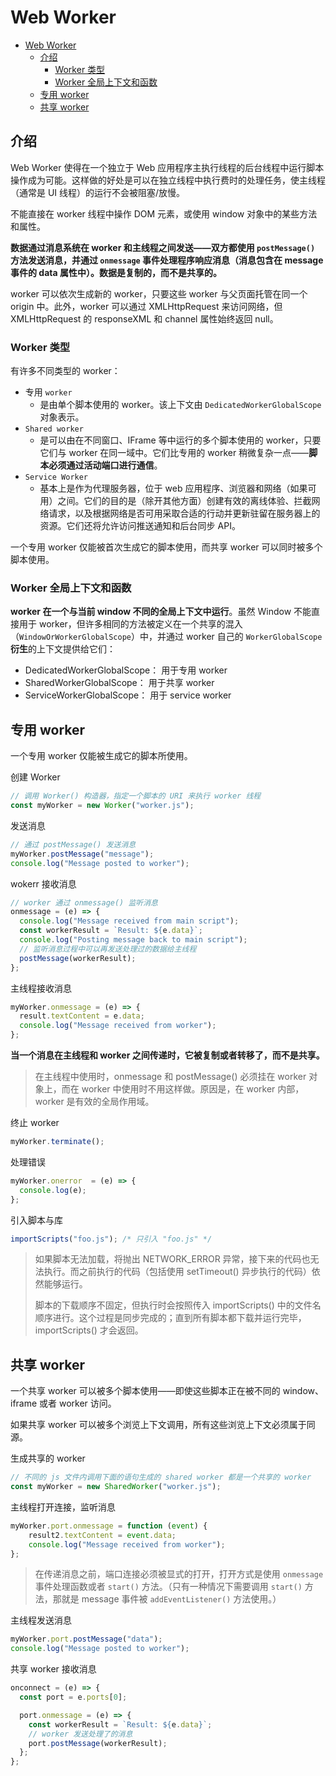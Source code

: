 # Web Worker

- [Web Worker](#web-worker)
  - [介绍](#介绍)
    - [Worker 类型](#worker-类型)
    - [Worker 全局上下文和函数](#worker-全局上下文和函数)
  - [专用 worker](#专用-worker)
  - [共享 worker](#共享-worker)

## 介绍

Web Worker 使得在一个独立于 Web 应用程序主执行线程的后台线程中运行脚本操作成为可能。这样做的好处是可以在独立线程中执行费时的处理任务，使主线程（通常是 UI 线程）的运行不会被阻塞/放慢。

不能直接在 worker 线程中操作 DOM 元素，或使用 window 对象中的某些方法和属性。

**数据通过消息系统在 worker 和主线程之间发送——双方都使用 `postMessage()` 方法发送消息，并通过 `onmessage` 事件处理程序响应消息（消息包含在 message 事件的 data 属性中）。数据是复制的，而不是共享的。**

worker 可以依次生成新的 worker，只要这些 worker 与父页面托管在同一个 origin 中。此外，worker 可以通过 XMLHttpRequest 来访问网络，但 XMLHttpRequest 的 responseXML 和 channel 属性始终返回 null。

### Worker 类型

有许多不同类型的 worker：

- 专用 `worker`
  - 是由单个脚本使用的 worker。该上下文由 `DedicatedWorkerGlobalScope` 对象表示。
- `Shared worker`
  - 是可以由在不同窗口、IFrame 等中运行的多个脚本使用的 worker，只要它们与 worker 在同一域中。它们比专用的 worker 稍微复杂一点——**脚本必须通过活动端口进行通信**。
- `Service Worker`
  - 基本上是作为代理服务器，位于 web 应用程序、浏览器和网络（如果可用）之间。它们的目的是（除开其他方面）创建有效的离线体验、拦截网络请求，以及根据网络是否可用采取合适的行动并更新驻留在服务器上的资源。它们还将允许访问推送通知和后台同步 API。

一个专用 worker 仅能被首次生成它的脚本使用，而共享 worker 可以同时被多个脚本使用。

### Worker 全局上下文和函数

**worker 在一个与当前 window 不同的全局上下文中运行**。虽然 Window 不能直接用于 worker，但许多相同的方法被定义在一个共享的混入（`WindowOrWorkerGlobalScope`）中，并通过 worker 自己的 `WorkerGlobalScope` **衍生**的上下文提供给它们：

- DedicatedWorkerGlobalScope： 用于专用 worker
- SharedWorkerGlobalScope：  用于共享 worker
- ServiceWorkerGlobalScope： 用于 service worker

## 专用 worker

一个专用 worker 仅能被生成它的脚本所使用。

创建 Worker

```js
// 调用 Worker() 构造器，指定一个脚本的 URI 来执行 worker 线程
const myWorker = new Worker("worker.js");
```

发送消息

```js
// 通过 postMessage() 发送消息
myWorker.postMessage("message");
console.log("Message posted to worker");
```

wokerr 接收消息

```js
// worker 通过 onmessage() 监听消息
onmessage = (e) => {
  console.log("Message received from main script");
  const workerResult = `Result: ${e.data}`;
  console.log("Posting message back to main script");
  // 监听消息过程中可以再发送处理过的数据给主线程
  postMessage(workerResult);
};
```

主线程接收消息

```js
myWorker.onmessage = (e) => {
  result.textContent = e.data;
  console.log("Message received from worker");
};
```

**当一个消息在主线程和 worker 之间传递时，它被复制或者转移了，而不是共享。**

> 在主线程中使用时，onmessage 和 postMessage() 必须挂在 worker 对象上，而在 worker 中使用时不用这样做。原因是，在 worker 内部，worker 是有效的全局作用域。

终止 worker

```js
myWorker.terminate();
```

处理错误

```js
myWorker.onerror  = (e) => {
  console.log(e);
};
```

引入脚本与库

```js
importScripts("foo.js"); /* 只引入 "foo.js" */
```

> 如果脚本无法加载，将抛出 NETWORK_ERROR 异常，接下来的代码也无法执行。而之前执行的代码（包括使用 setTimeout() 异步执行的代码）依然能够运行。  
>
> 脚本的下载顺序不固定，但执行时会按照传入 importScripts() 中的文件名顺序进行。这个过程是同步完成的；直到所有脚本都下载并运行完毕，importScripts() 才会返回。

## 共享 worker

一个共享 worker 可以被多个脚本使用——即使这些脚本正在被不同的 window、iframe 或者 worker 访问。

如果共享 worker 可以被多个浏览上下文调用，所有这些浏览上下文必须属于同源。

生成共享的 worker

```js
// 不同的 js 文件内调用下面的语句生成的 shared worker 都是一个共享的 worker
const myWorker = new SharedWorker("worker.js");
```

主线程打开连接，监听消息

```js
myWorker.port.onmessage = function (event) {
    result2.textContent = event.data;
    console.log("Message received from worker");
};
```

> 在传递消息之前，端口连接必须被显式的打开，打开方式是使用 `onmessage` 事件处理函数或者 `start()` 方法。（只有一种情况下需要调用 `start()` 方法，那就是 message 事件被 `addEventListener()` 方法使用。）

主线程发送消息

```js
myWorker.port.postMessage("data");
console.log("Message posted to worker");
```

共享 worker 接收消息

```js
onconnect = (e) => {
  const port = e.ports[0];

  port.onmessage = (e) => {
    const workerResult = `Result: ${e.data}`;
    // worker 发送处理了的消息
    port.postMessage(workerResult);
  };
};
```
